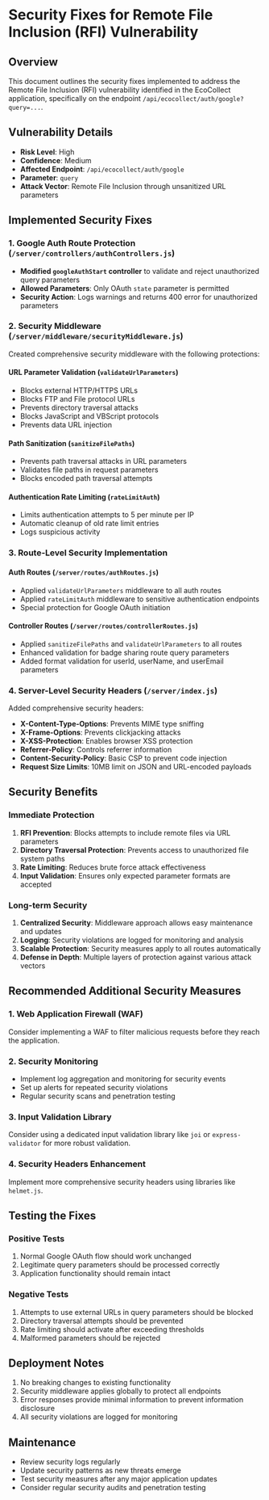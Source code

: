 # Security Fixes for Remote File Inclusion (RFI) Vulnerability

## Overview
This document outlines the security fixes implemented to address the Remote File Inclusion (RFI) vulnerability identified in the EcoCollect application, specifically on the endpoint `/api/ecocollect/auth/google?query=...`.

## Vulnerability Details
- **Risk Level**: High
- **Confidence**: Medium
- **Affected Endpoint**: `/api/ecocollect/auth/google`
- **Parameter**: `query`
- **Attack Vector**: Remote File Inclusion through unsanitized URL parameters

## Implemented Security Fixes

### 1. Google Auth Route Protection (`/server/controllers/authControllers.js`)
- **Modified `googleAuthStart` controller** to validate and reject unauthorized query parameters
- **Allowed Parameters**: Only OAuth `state` parameter is permitted
- **Security Action**: Logs warnings and returns 400 error for unauthorized parameters

### 2. Security Middleware (`/server/middleware/securityMiddleware.js`)
Created comprehensive security middleware with the following protections:

#### URL Parameter Validation (`validateUrlParameters`)
- Blocks external HTTP/HTTPS URLs
- Blocks FTP and File protocol URLs
- Prevents directory traversal attacks
- Blocks JavaScript and VBScript protocols
- Prevents data URL injection

#### Path Sanitization (`sanitizeFilePaths`)
- Prevents path traversal attacks in URL parameters
- Validates file paths in request parameters
- Blocks encoded path traversal attempts

#### Authentication Rate Limiting (`rateLimitAuth`)
- Limits authentication attempts to 5 per minute per IP
- Automatic cleanup of old rate limit entries
- Logs suspicious activity

### 3. Route-Level Security Implementation

#### Auth Routes (`/server/routes/authRoutes.js`)
- Applied `validateUrlParameters` middleware to all auth routes
- Applied `rateLimitAuth` middleware to sensitive authentication endpoints
- Special protection for Google OAuth initiation

#### Controller Routes (`/server/routes/controllerRoutes.js`)
- Applied `sanitizeFilePaths` and `validateUrlParameters` to all routes
- Enhanced validation for badge sharing route query parameters
- Added format validation for userId, userName, and userEmail parameters

### 4. Server-Level Security Headers (`/server/index.js`)
Added comprehensive security headers:
- **X-Content-Type-Options**: Prevents MIME type sniffing
- **X-Frame-Options**: Prevents clickjacking attacks
- **X-XSS-Protection**: Enables browser XSS protection
- **Referrer-Policy**: Controls referrer information
- **Content-Security-Policy**: Basic CSP to prevent code injection
- **Request Size Limits**: 10MB limit on JSON and URL-encoded payloads

## Security Benefits

### Immediate Protection
1. **RFI Prevention**: Blocks attempts to include remote files via URL parameters
2. **Directory Traversal Protection**: Prevents access to unauthorized file system paths
3. **Rate Limiting**: Reduces brute force attack effectiveness
4. **Input Validation**: Ensures only expected parameter formats are accepted

### Long-term Security
1. **Centralized Security**: Middleware approach allows easy maintenance and updates
2. **Logging**: Security violations are logged for monitoring and analysis
3. **Scalable Protection**: Security measures apply to all routes automatically
4. **Defense in Depth**: Multiple layers of protection against various attack vectors

## Recommended Additional Security Measures

### 1. Web Application Firewall (WAF)
Consider implementing a WAF to filter malicious requests before they reach the application.

### 2. Security Monitoring
- Implement log aggregation and monitoring for security events
- Set up alerts for repeated security violations
- Regular security scans and penetration testing

### 3. Input Validation Library
Consider using a dedicated input validation library like `joi` or `express-validator` for more robust validation.

### 4. Security Headers Enhancement
Implement more comprehensive security headers using libraries like `helmet.js`.

## Testing the Fixes

### Positive Tests
1. Normal Google OAuth flow should work unchanged
2. Legitimate query parameters should be processed correctly
3. Application functionality should remain intact

### Negative Tests
1. Attempts to use external URLs in query parameters should be blocked
2. Directory traversal attempts should be prevented
3. Rate limiting should activate after exceeding thresholds
4. Malformed parameters should be rejected

## Deployment Notes
1. No breaking changes to existing functionality
2. Security middleware applies globally to protect all endpoints
3. Error responses provide minimal information to prevent information disclosure
4. All security violations are logged for monitoring

## Maintenance
- Review security logs regularly
- Update security patterns as new threats emerge
- Test security measures after any major application updates
- Consider regular security audits and penetration testing